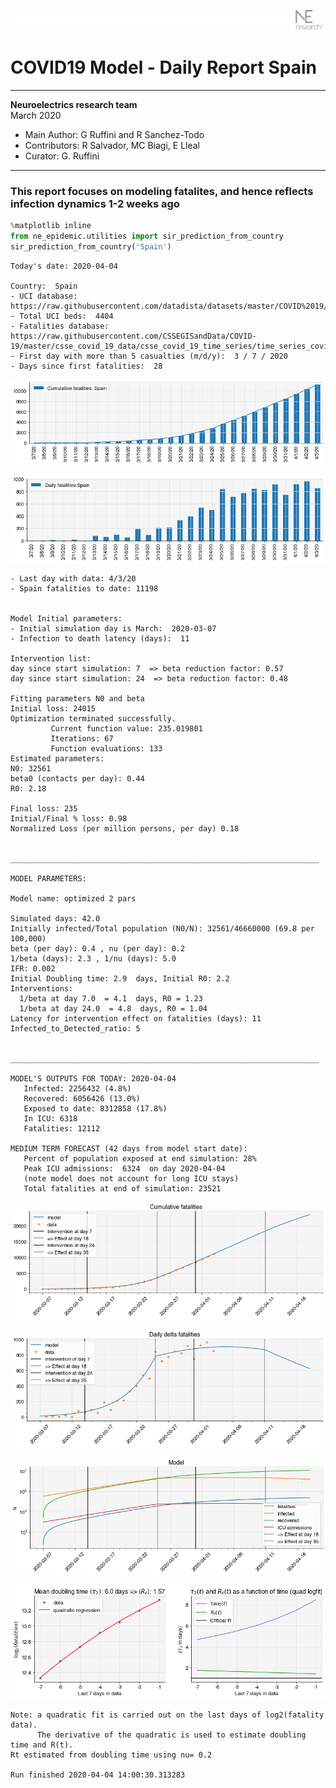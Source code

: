 ![](./images/logo.png)
# COVID19 Model - Daily Report Spain

---

**Neuroelectrics research team**  
March 2020  
* Main Author: G Ruffini and R Sanchez-Todo  
* Contributors: R Salvador, MC Biagi, E Lleal
* Curator: G. Ruffini

---

### This report focuses on modeling fatalites, and hence reflects infection dynamics 1-2 weeks ago


```python
%matplotlib inline
from ne_epidemic.utilities import sir_prediction_from_country
sir_prediction_from_country('Spain')
```

    Today's date: 2020-04-04 
    
    Country:  Spain
    - UCI database:  https://raw.githubusercontent.com/datadista/datasets/master/COVID%2019/ccaa_camas_uci_2017.csv
    - Total UCI beds:  4404
    - Fatalities database:  https://raw.githubusercontent.com/CSSEGISandData/COVID-19/master/csse_covid_19_data/csse_covid_19_time_series/time_series_covid19_deaths_global.csv
    - First day with more than 5 casualties (m/d/y):  3 / 7 / 2020
    - Days since first fatalities:  28



![png](01%20-%20Daily_Report_Spain_files/01%20-%20Daily_Report_Spain_2_1.png)



![png](01%20-%20Daily_Report_Spain_files/01%20-%20Daily_Report_Spain_2_2.png)


    - Last day with data: 4/3/20
    - Spain fatalities to date: 11198
     
    
    Model Initial parameters:
    - Initial simulation day is March:  2020-03-07
    - Infection to death latency (days):  11
    
    Intervention list:
    day since start simulation: 7  => beta reduction factor: 0.57
    day since start simulation: 24  => beta reduction factor: 0.48
    
    Fitting parameters N0 and beta
    Initial loss: 24015
    Optimization terminated successfully.
             Current function value: 235.019801
             Iterations: 67
             Function evaluations: 133
    Estimated parameters:
    N0: 32561
    beta0 (contacts per day): 0.44
    R0: 2.18
    
    Final loss: 235
    Initial/Final % loss: 0.98
    Normalized Loss (per million persons, per day) 0.18 
    
    
    _____________________________________________________________________
     
    MODEL PARAMETERS:
    
    Model name: optimized 2 pars
    
    Simulated days: 42.0
    Initially infected/Total population (N0/N): 32561/46660000 (69.8 per 100,000)
    beta (per day): 0.4 , nu (per day): 0.2
    1/beta (days): 2.3 , 1/nu (days): 5.0
    IFR: 0.002
    Initial Doubling time: 2.9  days, Initial R0: 2.2
    Interventions:
      1/beta at day 7.0  = 4.1  days, R0 = 1.23
      1/beta at day 24.0  = 4.8  days, R0 = 1.04
    Latency for intervention effect on fatalities (days): 11
    Infected_to_Detected_ratio: 5
    
    
    _____________________________________________________________________
    
    MODEL'S OUTPUTS FOR TODAY: 2020-04-04
       Infected: 2256432 (4.8%)
       Recovered: 6056426 (13.0%)
       Exposed to date: 8312858 (17.8%)
       In ICU: 6318
       Fatalities: 12112
     
    MEDIUM TERM FORECAST (42 days from model start date): 
       Percent of population exposed at end simulation: 28%
       Peak ICU admissions:  6324  on day 2020-04-04
       (note model does not account for long ICU stays)
       Total fatalities at end of simulation: 23521



![png](01%20-%20Daily_Report_Spain_files/01%20-%20Daily_Report_Spain_2_4.png)



![png](01%20-%20Daily_Report_Spain_files/01%20-%20Daily_Report_Spain_2_5.png)



![png](01%20-%20Daily_Report_Spain_files/01%20-%20Daily_Report_Spain_2_6.png)


     



![png](01%20-%20Daily_Report_Spain_files/01%20-%20Daily_Report_Spain_2_8.png)


    Note: a quadratic fit is carried out on the last days of log2(fatality data).
          The derivative of the quadratic is used to estimate doubling time and R(t).
    Rt estimated from doubling time using nu= 0.2
    
    Run finished 2020-04-04 14:00:30.313283

